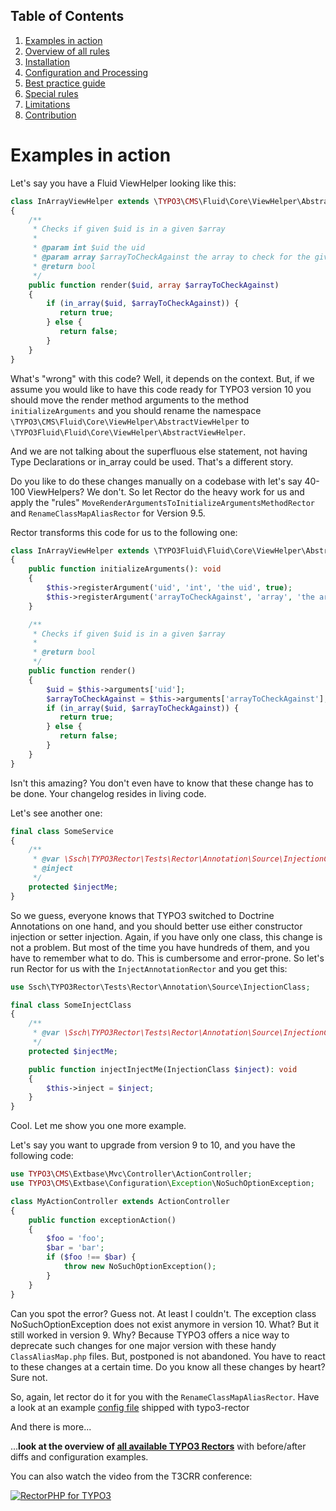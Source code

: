 ## Table of Contents
1. [Examples in action](./examples_in_action.md)
1. [Overview of all rules](./all_rectors_overview.md)
1. [Installation](./installation.md)
1. [Configuration and Processing](./configuration_and_processing.md)
1. [Best practice guide](./best_practice_guide.md)
1. [Special rules](./special_rules.md)
1. [Limitations](./limitations.md)
1. [Contribution](./contribution.md)

# Examples in action
Let's say you have a Fluid ViewHelper looking like this:

```php
class InArrayViewHelper extends \TYPO3\CMS\Fluid\Core\ViewHelper\AbstractViewHelper
{
    /**
     * Checks if given $uid is in a given $array
     *
     * @param int $uid the uid
     * @param array $arrayToCheckAgainst the array to check for the given $uid
     * @return bool
     */
    public function render($uid, array $arrayToCheckAgainst)
    {
        if (in_array($uid, $arrayToCheckAgainst)) {
           return true;
        } else {
           return false;
        }
    }
}
```

What's "wrong" with this code? Well, it depends on the context. But, if we assume you would like to have this code ready
for TYPO3 version 10 you should move the render method arguments to the method `initializeArguments` and you should
rename the namespace `\TYPO3\CMS\Fluid\Core\ViewHelper\AbstractViewHelper` to
`\TYPO3Fluid\Fluid\Core\ViewHelper\AbstractViewHelper`.

And we are not talking about the superfluous else statement, not having Type Declarations or in_array could be used.
That's a different story.

Do you like to do these changes manually on a codebase with let's say 40-100 ViewHelpers? We don't.
So let Rector do the heavy work for us and apply the "rules" `MoveRenderArgumentsToInitializeArgumentsMethodRector` and
`RenameClassMapAliasRector` for Version 9.5.

Rector transforms this code for us to the following one:

```php
class InArrayViewHelper extends \TYPO3Fluid\Fluid\Core\ViewHelper\AbstractViewHelper
{
    public function initializeArguments(): void
    {
        $this->registerArgument('uid', 'int', 'the uid', true);
        $this->registerArgument('arrayToCheckAgainst', 'array', 'the array to check for the given $uid', true);
    }

    /**
     * Checks if given $uid is in a given $array
     *
     * @return bool
     */
    public function render()
    {
        $uid = $this->arguments['uid'];
        $arrayToCheckAgainst = $this->arguments['arrayToCheckAgainst'];
        if (in_array($uid, $arrayToCheckAgainst)) {
           return true;
        } else {
           return false;
        }
    }
}
```
Isn't this amazing? You don't even have to know that these change has to be done. Your changelog resides in living code.

Let's see another one:

```php
final class SomeService
{
    /**
     * @var \Ssch\TYPO3Rector\Tests\Rector\Annotation\Source\InjectionClass
     * @inject
     */
    protected $injectMe;
}
```

So we guess, everyone knows that TYPO3 switched to Doctrine Annotations on one hand, and you should better use either
constructor injection or setter injection. Again, if you have only one class, this change is not a problem.
But most of the time you have hundreds of them, and you have to remember what to do.
This is cumbersome and error-prone. So let's run Rector for us with the `InjectAnnotationRector` and you get this:

```php
use Ssch\TYPO3Rector\Tests\Rector\Annotation\Source\InjectionClass;

final class SomeInjectClass
{
    /**
     * @var \Ssch\TYPO3Rector\Tests\Rector\Annotation\Source\InjectionClass
     */
    protected $injectMe;

    public function injectInjectMe(InjectionClass $inject): void
    {
        $this->inject = $inject;
    }
}
```

Cool. Let me show you one more example.

Let's say you want to upgrade from version 9 to 10, and you have the following code:

```php
use TYPO3\CMS\Extbase\Mvc\Controller\ActionController;
use TYPO3\CMS\Extbase\Configuration\Exception\NoSuchOptionException;

class MyActionController extends ActionController
{
    public function exceptionAction()
    {
        $foo = 'foo';
        $bar = 'bar';
        if ($foo !== $bar) {
            throw new NoSuchOptionException();
        }
    }
}
```

Can you spot the error? Guess not. At least I couldn't.
The exception class NoSuchOptionException does not exist anymore in version 10. What? But it still worked in version 9. Why?
Because TYPO3 offers a nice way to deprecate such changes for one major version with these handy `ClassAliasMap.php` files.
But, postponed is not abandoned. You have to react to these changes at a certain time. Do you know all these changes by heart? Sure not.

So, again, let rector do it for you with the `RenameClassMapAliasRector`.
Have a look at an example [config file](/config/v9/typo3-95.php#L44) shipped with typo3-rector

And there is more...

...**look at the overview of [all available TYPO3 Rectors](/docs/all_rectors_overview.md)** with before/after diffs and configuration examples.

You can also watch the video from the T3CRR conference:

[![RectorPHP for TYPO3](https://img.youtube.com/vi/FeU3XEG0AW4/0.jpg)](https://www.youtube.com/watch?v=FeU3XEG0AW4)
